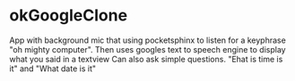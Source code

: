 # okGoogleClone
App with background mic that using pocketsphinx to listen for a keyphrase "oh mighty computer". 
Then uses googles text to speech engine to display what you said in a textview
Can also ask simple questions. "Ehat is time is it" and "What date is it"
